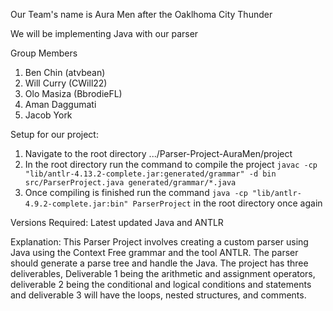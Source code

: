 Our Team's name is Aura Men after the Oaklhoma City Thunder

We will be implementing Java with our parser

Group Members
1. Ben Chin (atvbean)
2. Will Curry (CWill22)
3. Olo Masiza (BbrodieFL)
4. Aman Daggumati
5. Jacob York

Setup for our project:
1) Navigate to the root directory .../Parser-Project-AuraMen/project
2) In the root directory run the command to compile the project `javac -cp "lib/antlr-4.13.2-complete.jar:generated/grammar" -d bin src/ParserProject.java generated/grammar/*.java`
3) Once compiling is finished run the command `java -cp "lib/antlr-4.9.2-complete.jar:bin" ParserProject` in the root directory once again


Versions Required: Latest updated Java and ANTLR

Explanation: This Parser Project involves creating a custom parser using Java using the Context Free grammar and the tool ANTLR. The parser should generate a parse tree and handle the Java. The project has three deliverables, Deliverable 1 being the arithmetic and assignment operators, deliverable 2 being the conditional and logical conditions and statements and deliverable 3 will have the loops, nested structures, and comments. 
